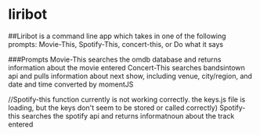 # liribot

##Liribot is a command line app which takes in one of the following prompts: Movie-This, Spotify-This, concert-this, or Do what it says

###Prompts
Movie-This searches the omdb database and returns information about the movie entered
Concert-This searches bandsintown api and pulls information about next show, including venue, city/region, and date and time converted by momentJS

//Spotify-this function currently is not working correctly. the keys.js file is loading, but the keys don't seem to be stored or called correctly)
Spotify-this searches the spotify api and returns informatnoun about the track entered
